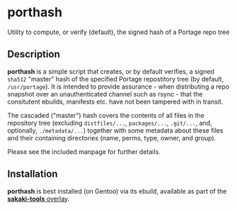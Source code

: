 # porthash
Utility to compute, or verify (default), the signed hash of a Portage repo tree

## Description

**porthash** is a simple script that creates, or by default verifies, a signed `sha512` "master" hash of the specified Portage repostitory tree (by default, `/usr/portage`). It is intended to provide assurance - when distributing a repo snapshot over an unauthenticated channel such as rsync - that the consitutent ebuilds, manifests etc. have not been tampered with in transit.

The cascaded ("master") hash covers the contents of all files in the repository tree (excluding `distfiles/...`, `packages/...`, `.git/...`, and, optionally, `./metadata/...`) together with some metadata about these files and their containing directories (name, perms, type, owner, and group).

Please see the included manpage for further details.

## Installation

**porthash** is best installed (on Gentoo) via its ebuild, available as part of the [**sakaki-tools** overlay](https://github.com/sakaki-/sakaki-tools).
